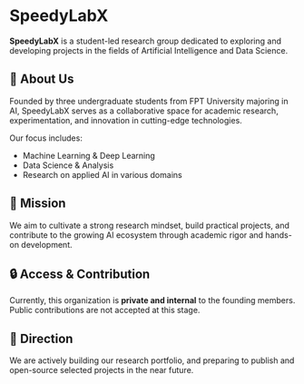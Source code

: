 # SpeedyLabX

**SpeedyLabX** is a student-led research group dedicated to exploring and developing projects in the fields of Artificial Intelligence and Data Science.

## 📌 About Us

Founded by three undergraduate students from FPT University majoring in AI, SpeedyLabX serves as a collaborative space for academic research, experimentation, and innovation in cutting-edge technologies.

Our focus includes:
- Machine Learning & Deep Learning
- Data Science & Analysis
- Research on applied AI in various domains

## 🎯 Mission

We aim to cultivate a strong research mindset, build practical projects, and contribute to the growing AI ecosystem through academic rigor and hands-on development.

## 🔒 Access & Contribution

Currently, this organization is **private and internal** to the founding members. Public contributions are not accepted at this stage.

## 🧭 Direction

We are actively building our research portfolio, and preparing to publish and open-source selected projects in the near future.
